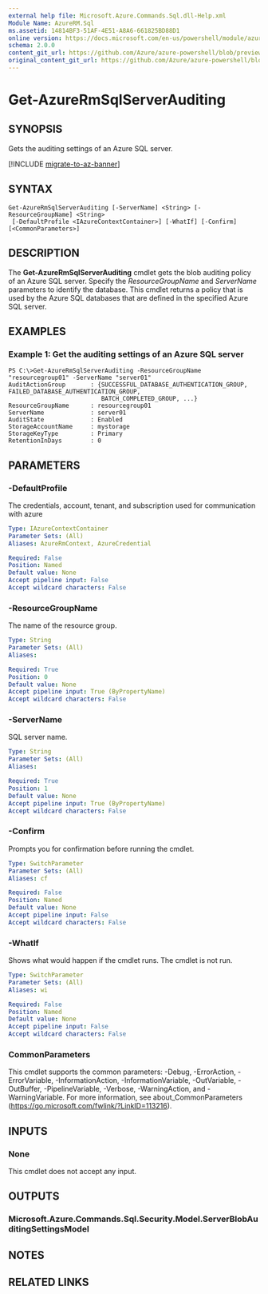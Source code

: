 ```yaml
---
external help file: Microsoft.Azure.Commands.Sql.dll-Help.xml
Module Name: AzureRM.Sql
ms.assetid: 14814BF3-51AF-4E51-A8A6-661825BD88D1
online version: https://docs.microsoft.com/en-us/powershell/module/azurerm.sql/get-azurermsqlserverauditing
schema: 2.0.0
content_git_url: https://github.com/Azure/azure-powershell/blob/preview/src/ResourceManager/Sql/Commands.Sql/help/Get-AzureRmSqlServerAuditing.md
original_content_git_url: https://github.com/Azure/azure-powershell/blob/preview/src/ResourceManager/Sql/Commands.Sql/help/Get-AzureRmSqlServerAuditing.md
---
```


# Get-AzureRmSqlServerAuditing

## SYNOPSIS
Gets the auditing settings of an Azure SQL server.

[!INCLUDE [migrate-to-az-banner](../../includes/migrate-to-az-banner.md)]

## SYNTAX

```
Get-AzureRmSqlServerAuditing [-ServerName] <String> [-ResourceGroupName] <String>
 [-DefaultProfile <IAzureContextContainer>] [-WhatIf] [-Confirm] [<CommonParameters>]
```

## DESCRIPTION
The **Get-AzureRmSqlServerAuditing** cmdlet gets the blob auditing policy of an Azure SQL server.
Specify the *ResourceGroupName* and *ServerName* parameters to identify the database.
This cmdlet returns a policy that is used by the Azure SQL databases that are defined in the specified Azure SQL server.

## EXAMPLES

### Example 1: Get the auditing settings of an Azure SQL server
```
PS C:\>Get-AzureRmSqlServerAuditing -ResourceGroupName "resourcegroup01" -ServerName "server01"
AuditActionGroup       : {SUCCESSFUL_DATABASE_AUTHENTICATION_GROUP, FAILED_DATABASE_AUTHENTICATION_GROUP,
                          BATCH_COMPLETED_GROUP, ...}
ResourceGroupName      : resourcegroup01
ServerName             : server01
AuditState             : Enabled
StorageAccountName     : mystorage
StorageKeyType         : Primary
RetentionInDays        : 0
```

## PARAMETERS

### -DefaultProfile
The credentials, account, tenant, and subscription used for communication with azure

```yaml
Type: IAzureContextContainer
Parameter Sets: (All)
Aliases: AzureRmContext, AzureCredential

Required: False
Position: Named
Default value: None
Accept pipeline input: False
Accept wildcard characters: False
```

### -ResourceGroupName
The name of the resource group.

```yaml
Type: String
Parameter Sets: (All)
Aliases:

Required: True
Position: 0
Default value: None
Accept pipeline input: True (ByPropertyName)
Accept wildcard characters: False
```

### -ServerName
SQL server name.

```yaml
Type: String
Parameter Sets: (All)
Aliases:

Required: True
Position: 1
Default value: None
Accept pipeline input: True (ByPropertyName)
Accept wildcard characters: False
```

### -Confirm
Prompts you for confirmation before running the cmdlet.

```yaml
Type: SwitchParameter
Parameter Sets: (All)
Aliases: cf

Required: False
Position: Named
Default value: None
Accept pipeline input: False
Accept wildcard characters: False
```

### -WhatIf
Shows what would happen if the cmdlet runs. The cmdlet is not run.

```yaml
Type: SwitchParameter
Parameter Sets: (All)
Aliases: wi

Required: False
Position: Named
Default value: None
Accept pipeline input: False
Accept wildcard characters: False
```

### CommonParameters
This cmdlet supports the common parameters: -Debug, -ErrorAction, -ErrorVariable, -InformationAction, -InformationVariable, -OutVariable, -OutBuffer, -PipelineVariable, -Verbose, -WarningAction, and -WarningVariable. For more information, see about_CommonParameters (https://go.microsoft.com/fwlink/?LinkID=113216).

## INPUTS

### None
This cmdlet does not accept any input.

## OUTPUTS

### Microsoft.Azure.Commands.Sql.Security.Model.ServerBlobAuditingSettingsModel

## NOTES

## RELATED LINKS
